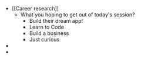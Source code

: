 - [[Career research]]
	- What you hoping to get out of today's session?
		- Build their dream app!
		- Learn to Code
		- Build a business
		- Just curious
-
-